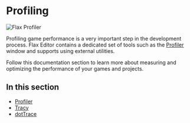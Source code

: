 # Profiling

![Flax Profiler](media/title.jpg)

Profiling game performance is a very important step in the development process. Flax Editor contains a dedicated set of tools such as the [Profiler](profiler.md) window and supports using external utilities.

Follow this documentation section to learn more about measuring and optimizing the performance of your games and projects.

## In this section

* [Profiler](profiler.md)
* [Tracy](tracy.md)
* [dotTrace](dot-trace.md)
